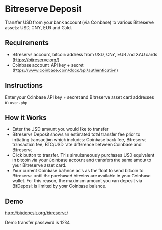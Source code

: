 Bitreserve Deposit
==========
Transfer USD from your bank account (via Coinbase) to various Bitreserve assets: USD, CNY, EUR and Gold.

Requirements
------------

* Bitreserve account, bitcoin address from USD, CNY, EUR and XAU cards (https://bitreserve.org/)
* Coinbase account, API key + secret (https://www.coinbase.com/docs/api/authentication)

Instructions
------------

Enter your Coinbase API key + secret and Bitreserve asset card addresses in `user.php`

How it Works
------------

* Enter the USD amount you would like to transfer
* Bitreserve Deposit shows an estimated total transfer fee prior to initiating transaction which includes: Coinbase bank fee, Bitreserve transaction fee, BTC/USD rate difference between Coinbase and Bitreserve
* Click button to transfer.  This simultaneously purchases USD equivalent in bitcoin via your Coinbase account and transfers the same amout to your Bitreserve asset card.
* Your current Coinbase balance acts as the float to send bitcoin to Bitreserve until the purchased bitcoins are available in your Coinbase wallet.  For this reason, the maximum amount you can deposit via BitDeposit is limited by your Coinbase balance.

Demo
----

http://bitdeposit.org/bitreserve/

Demo transfer password is 1234
